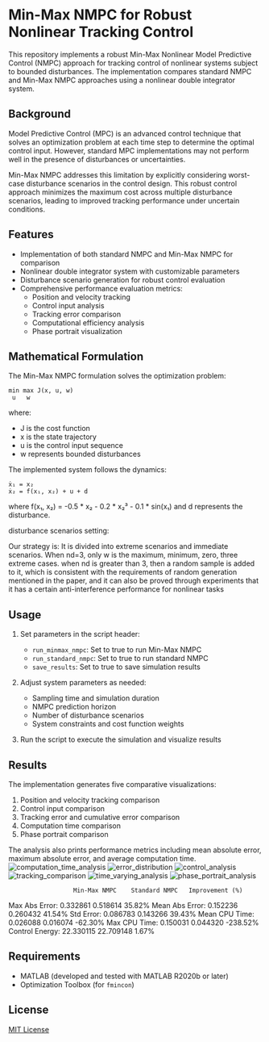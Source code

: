 # Min-Max NMPC for Robust Nonlinear Tracking Control

This repository implements a robust Min-Max Nonlinear Model Predictive Control (NMPC) approach for tracking control of nonlinear systems subject to bounded disturbances. The implementation compares standard NMPC and Min-Max NMPC approaches using a nonlinear double integrator system.

## Background

Model Predictive Control (MPC) is an advanced control technique that solves an optimization problem at each time step to determine the optimal control input. However, standard MPC implementations may not perform well in the presence of disturbances or uncertainties.

Min-Max NMPC addresses this limitation by explicitly considering worst-case disturbance scenarios in the control design. This robust control approach minimizes the maximum cost across multiple disturbance scenarios, leading to improved tracking performance under uncertain conditions.

## Features

- Implementation of both standard NMPC and Min-Max NMPC for comparison
- Nonlinear double integrator system with customizable parameters
- Disturbance scenario generation for robust control evaluation
- Comprehensive performance evaluation metrics:
  - Position and velocity tracking
  - Control input analysis
  - Tracking error comparison
  - Computational efficiency analysis
  - Phase portrait visualization

## Mathematical Formulation

The Min-Max NMPC formulation solves the optimization problem:

```
min max J(x, u, w)
 u   w
```

where:
- J is the cost function
- x is the state trajectory
- u is the control input sequence
- w represents bounded disturbances

The implemented system follows the dynamics:
```
ẋ₁ = x₂
ẋ₂ = f(x₁, x₂) + u + d
```
where f(x₁, x₂) = -0.5 * x₂ - 0.2 * x₂³ - 0.1 * sin(x₁) and d represents the disturbance.

disturbance scenarios setting:

Our strategy is:
It is divided into extreme scenarios and immediate scenarios. When nd=3, only w is the maximum,  minimum,  zero, three extreme cases. when nd is greater than 3, then a random sample is added to it, which is consistent with the requirements of random generation mentioned in the paper, and it can also be proved through experiments that it has a certain anti-interference performance for nonlinear tasks

## Usage

1. Set parameters in the script header:
   - `run_minmax_nmpc`: Set to true to run Min-Max NMPC
   - `run_standard_nmpc`: Set to true to run standard NMPC
   - `save_results`: Set to true to save simulation results

2. Adjust system parameters as needed:
   - Sampling time and simulation duration
   - NMPC prediction horizon
   - Number of disturbance scenarios
   - System constraints and cost function weights

3. Run the script to execute the simulation and visualize results

## Results

The implementation generates five comparative visualizations:
1. Position and velocity tracking comparison
2. Control input comparison
3. Tracking error and cumulative error comparison
4. Computation time comparison
5. Phase portrait comparison


The analysis also prints performance metrics including mean absolute error, maximum absolute error, and average computation time.
![computation_time_analysis](https://github.com/user-attachments/assets/ec4a4aa0-c580-468e-b451-6c0da7c2f390)
![error_distribution](https://github.com/user-attachments/assets/19bd4ab9-7482-4333-82a1-660e432e3557)
![control_analysis](https://github.com/user-attachments/assets/e1110915-d3af-4dde-bc4a-d34a31d017de)
![tracking_comparison](https://github.com/user-attachments/assets/ff236d46-d118-4ee0-8ad1-99dace3d9e26)
![time_varying_analysis](https://github.com/user-attachments/assets/a1ba825e-9320-448a-af7e-0f515d051153)
![phase_portrait_analysis](https://github.com/user-attachments/assets/72ffd720-2b3b-428c-82bb-a5ba8f118c04)

                      Min-Max NMPC    Standard NMPC   Improvement (%)
Max Abs Error:          0.332861        0.518614           35.82%
Mean Abs Error:         0.152236        0.260432           41.54%
Std Error:              0.086783        0.143266           39.43%
Mean CPU Time:          0.026088        0.016074          -62.30%
Max CPU Time:           0.150031        0.044320         -238.52%
Control Energy:        22.330115       22.709148            1.67%


## Requirements


- MATLAB (developed and tested with MATLAB R2020b or later)
- Optimization Toolbox (for `fmincon`)



## License

[MIT License](LICENSE) 
